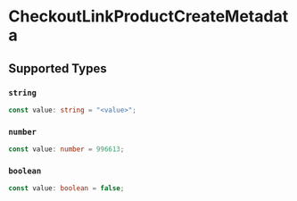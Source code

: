 # CheckoutLinkProductCreateMetadata


## Supported Types

### `string`

```typescript
const value: string = "<value>";
```

### `number`

```typescript
const value: number = 996613;
```

### `boolean`

```typescript
const value: boolean = false;
```

